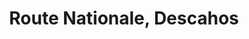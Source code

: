 ---
title: Route Nationale, Descahos
url: /route-nationale-descahos/
latitude: 19.445
longitude: -72.686
---